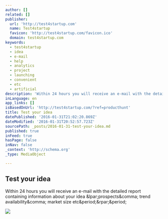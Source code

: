 ```yaml
---
author: []
related: []
publisher:
  url: 'http://test4startup.com'
  name: Test4startup
  favicon: 'http://test4startup.com/favicon.ico'
  domain: test4startup.com
keywords:
  - test4startup
  - idea
  - e-mail
  - help
  - analytics
  - project
  - launching
  - convenient
  - etc
  - artificial
description: 'Within 24 hours you will receive an e-mail with the detailed report containing information about your idea (prospects, trend availability, market size etc.).'
inLanguage: en
app_links: []
isBasedOnUrl: 'http://test4startup.com/?ref=producthunt'
title: Test your idea
datePublished: '2016-01-31T21:02:20.869Z'
dateModified: '2016-01-31T20:52:57.723Z'
sourcePath: _posts/2016-01-31-test-your-idea.md
published: true
inFeed: true
hasPage: false
inNav: false
_context: 'http://schema.org'
_type: MediaObject

---
```

<article style=""><h1>Test your idea</h1><p>Within 24 hours you will receive an e-mail with the detailed report containing information about your idea &amp;lpar;prospects&amp;comma; trend availability&amp;comma; market size etc&amp;period;&amp;rpar;&amp;period;</p><img src="http://test4startup.com/img/img-21.jpg" /></article>